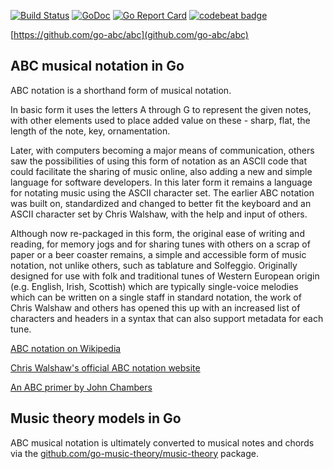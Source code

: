 [![Build Status](https://travis-ci.org/go-abc/abc.svg?branch=master)](https://travis-ci.org/go-abc/abc) [![GoDoc](https://godoc.org/github.com/go-abc/abc?status.svg)](https://godoc.org/github.com/go-abc/abc) [![Go Report Card](https://goreportcard.com/badge/github.com/go-abc/abc)](https://goreportcard.com/report/github.com/go-abc/abc) [![codebeat badge](https://codebeat.co/badges/b8826919-e364-4861-8acd-76f7983b853e)](https://codebeat.co/projects/github-com-go-abc-abc)

[https://github.com/go-abc/abc](github.com/go-abc/abc)

## ABC musical notation in Go

ABC notation is a shorthand form of musical notation.

In basic form it uses the letters A through G to represent the given notes, with other elements used to place added value on these - sharp, flat, the length of the note, key, ornamentation.

Later, with computers becoming a major means of communication, others saw the possibilities of using this form of notation as an ASCII code that could facilitate the sharing of music online, also adding a new and simple language for software developers. In this later form it remains a language for notating music using the ASCII character set. The earlier ABC notation was built on, standardized and changed to better fit the keyboard and an ASCII character set by Chris Walshaw, with the help and input of others.

Although now re-packaged in this form, the original ease of writing and reading, for memory jogs and for sharing tunes with others on a scrap of paper or a beer coaster remains, a simple and accessible form of music notation, not unlike others, such as tablature and Solfeggio. Originally designed for use with folk and traditional tunes of Western European origin (e.g. English, Irish, Scottish) which are typically single-voice melodies which can be written on a single staff in standard notation, the work of Chris Walshaw and others has opened this up with an increased list of characters and headers in a syntax that can also support metadata for each tune.

[ABC notation on Wikipedia](https://en.wikipedia.org/wiki/ABC_notation)

[Chris Walshaw's official ABC notation website](http://abcnotation.com/)

[An ABC primer by John Chambers](http://trillian.mit.edu/~jc/doc/doc/ABCprimer.html)

## Music theory models in Go

ABC musical notation is ultimately converted to musical notes and chords via the [github.com/go-music-theory/music-theory](https://github.com/go-music-theory/music-theory) package.
